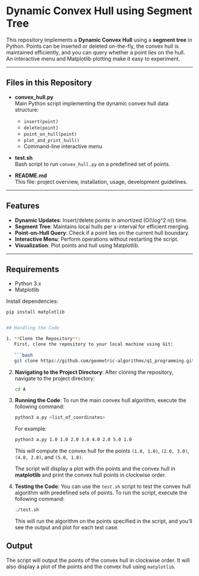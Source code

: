 # Dynamic Convex Hull using Segment Tree

This repository implements a **Dynamic Convex Hull** using a **segment tree** in Python. Points can be inserted or deleted on-the-fly, the convex hull is maintained efficiently, and you can query whether a point lies on the hull. An interactive menu and Matplotlib plotting make it easy to experiment.

---

## Files in this Repository

- **convex_hull.py**  
  Main Python script implementing the dynamic convex hull data structure:
  - `insert(point)`  
  - `delete(point)`  
  - `point_on_hull(point)`  
  - `plot_and_print_hull()`  
  - Command-line interactive menu

- **test.sh**  
  Bash script to run `convex_hull.py` on a predefined set of points.

- **README.md**  
  This file: project overview, installation, usage, development guidelines.

---

## Features

- **Dynamic Updates**: Insert/delete points in amortized \(O(\log^2 n)\) time.  
- **Segment Tree**: Maintains local hulls per x-interval for efficient merging.  
- **Point-on-Hull Query**: Check if a point lies on the current hull boundary.  
- **Interactive Menu**: Perform operations without restarting the script.  
- **Visualization**: Plot points and hull using Matplotlib.

---

## Requirements

- Python 3.x  
- Matplotlib  

Install dependencies:

```bash
pip install matplotlib


## Handling the Code

1. **Clone the Repository**:
   First, clone the repository to your local machine using Git:
   
   ```bash
   git clone https://github.com/geometric-algorithms/q1_programming.git
   ```

2. **Navigating to the Project Directory**:
   After cloning the repository, navigate to the project directory:
   
   ```bash
   cd A
   ```

3. **Running the Code**:
   To run the main convex hull algorithm, execute the following command:

   ```bash
   python3 a.py <list_of_coordinates>
   ```

   For example:

   ```bash
   python3 a.py 1.0 1.0 2.0 3.0 4.0 2.0 5.0 1.0
   ```

   This will compute the convex hull for the points `(1.0, 1.0)`, `(2.0, 3.0)`, `(4.0, 2.0)`, and `(5.0, 1.0)`.

   The script will display a plot with the points and the convex hull in **matplotlib** and print the convex hull points in clockwise order.

4. **Testing the Code**:
   You can use the `test.sh` script to test the convex hull algorithm with predefined sets of points. To run the script, execute the following command:

   ```bash
   ./test.sh
   ```

   This will run the algorithm on the points specified in the script, and you’ll see the output and plot for each test case.


## Output

The script will output the points of the convex hull in clockwise order. It will also display a plot of the points and the convex hull using `matplotlib`.
